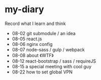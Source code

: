 # my-diary
Record what I learn and think 

- 08-02     git submodule / an idea
- 08-05     react.js
- 08-06     nginx config
- 08-07     node-sass / gulp / webpack
- 08-08     about 《WTF》
- 08-12     react-bootstrap / sass / requireJS
- 08-15     a special meeting with cool guy
- 08-22     how to set global VPN 